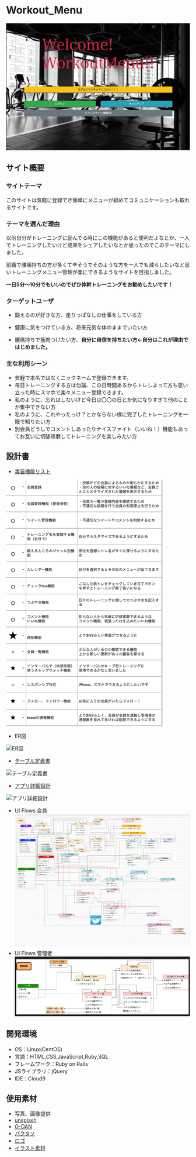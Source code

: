 # Workout_Menu

![TOP](./TOP.png)

## サイト概要
### サイトテーマ
このサイトは気軽に登録でき簡単にメニューが組めてコミュニケーションも取れるサイトです。

### テーマを選んだ理由
以前自分がトレーニングに励んでる時にこの機能があると便利だよなとか、一人でトレーニングしたいけど成果をシェアしたいなとか思ったのでこのテーマにしました。

前職で腰痛持ちの方が多くて辛そうでそのような方を一人でも減らしたいなと思いトレーニングメニュー管理が楽にできるようなサイトを目指しました。

__一日5分〜10分でもいいのでぜひ体幹トレーニングをお勧めしたいです！__

### ターゲットユーザ
- 鍛えるのが好きな方、座りっぱなしの仕事をしている方

- 健康に気をつけている方、将来元気な体のままでいたい方

- 腰痛持ちで筋肉つけたい方、__自分に自信を持ちたい方←自分はこれが理由ではじめました。__

### 主な利用シーン
- 気軽で本名ではなくニックネームで登録できます。
- 毎日トレーニングする方は勿論、この日時間あるからトレしよって方も思い立った時にスマホで楽々メニュー登録できます。
- 私のように、忘れはしないけど今日は〇〇の日とか気になりすぎて他のことが集中できない方
- 私のように、これやったっけ？とかならない様に完了したトレーニングを一眼で知りたい方
- 別会員どうしでコメントしあったりナイスファイト（いいね！）機能もあってお互いに切磋琢磨してトレーニングを楽しみたい方

## 設計書
- [実装機能リスト](https://docs.google.com/spreadsheets/d/1AUAPTN04nns7Bjc515HlTkGqKKKndizYBcRg9PL4jFA/edit#gid=375590402)

![実装機能リスト](./実装機能リスト.png)

- ER図

![ER図](./ER図.png)

- [テーブル定義書](https://docs.google.com/spreadsheets/d/1AZk1XgT5Xc2FxfKl6J8KFXE9Ry83AFYarRUiwmbrt5s/edit#gid=1243549839)

![テーブル定義書](./テーブル定義書.png)

- [アプリ詳細設計](https://docs.google.com/spreadsheets/d/1npZOxlI0B2XuQbn5e5en5DpArRS9ojG-gHHTHZBI7sU/edit#gid=549108681)

![アプリ詳細設計](./アプリ詳細設計.png)
- UI Flows 会員
![UI Flows 会員](https://github.com/uenomoto/Workout_Menu/blob/main/UI%20Flows%20%E4%BC%9A%E5%93%A1.png?raw=true)
- UI Flows 管理者
![UI Flows 管理者](https://github.com/uenomoto/Workout_Menu/blob/main/UI%20Flows%20%E7%AE%A1%E7%90%86%E8%80%85.png?raw=true)

## 開発環境
- OS：Linux(CentOS)
- 言語：HTML,CSS,JavaScript,Ruby,SQL
- フレームワーク：Ruby on Rails
- JSライブラリ：jQuery
- IDE：Cloud9

## 使用素材
- 写真、画像提供
- [unsplash](https://unsplash.com/ja)
- [O-DAN](https://o-dan.net/ja/)
- [パクタソ](https://www.pakutaso.com/)
- [ロゴ](https://www.designevo.com/)
- [イラスト素材](https://www.ac-illust.com/)
